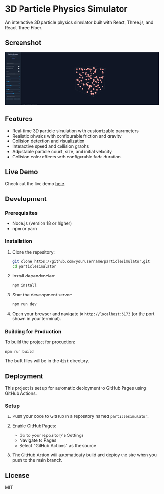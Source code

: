 # 3D Particle Physics Simulator

An interactive 3D particle physics simulator built with React, Three.js, and React Three Fiber.

## Screenshot

![Particle Physics Simulator Screenshot](./public/screenshot.png)

## Features

- Real-time 3D particle simulation with customizable parameters
- Realistic physics with configurable friction and gravity
- Collision detection and visualization
- Interactive speed and collision graphs
- Adjustable particle count, size, and initial velocity
- Collision color effects with configurable fade duration

## Live Demo

Check out the live demo [here](https://pouyanjay.github.io/particlesimulator).

## Development

### Prerequisites

- Node.js (version 18 or higher)
- npm or yarn

### Installation

1. Clone the repository:
   ```bash
   git clone https://github.com/yourusername/particlesimulator.git
   cd particlesimulator
   ```

2. Install dependencies:
   ```bash
   npm install
   ```

3. Start the development server:
   ```bash
   npm run dev
   ```

4. Open your browser and navigate to `http://localhost:5173` (or the port shown in your terminal).

### Building for Production

To build the project for production:

```bash
npm run build
```

The built files will be in the `dist` directory.

## Deployment

This project is set up for automatic deployment to GitHub Pages using GitHub Actions.

### Setup

1. Push your code to GitHub in a repository named `particlesimulator`.

2. Enable GitHub Pages:
   - Go to your repository's Settings
   - Navigate to Pages
   - Select "GitHub Actions" as the source

3. The GitHub Action will automatically build and deploy the site when you push to the main branch.

## License

MIT
